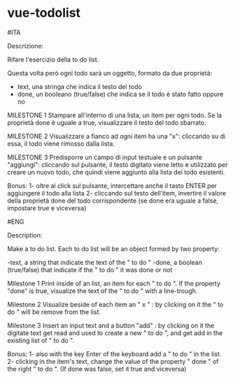 # vue-todolist

#ITA 

Descrizione:

Rifare l'esercizio della to do list.

Questa volta però ogni todo sarà un oggetto, formato da due proprietà:

- text, una stringa che indica il testo del todo
- done, un booleano (true/false) che indica se il todo è stato fatto oppure no

MILESTONE 1
Stampare all'interno di una lista, un item per ogni todo.
Se la proprietà done è uguale a true, visualizzare il testo del todo sbarrato.

MILESTONE 2
Visualizzare a fianco ad ogni item ha una "x": cliccando su di essa, il todo viene rimosso dalla lista.

MILESTONE 3
Predisporre un campo di input testuale e un pulsante "aggiungi": cliccando sul pulsante, il testo digitato viene letto e utilizzato per creare un nuovo todo, che quindi viene aggiunto alla lista dei todo esistenti.

Bonus:
1- oltre al click sul pulsante, intercettare anche il tasto ENTER per aggiungere il todo alla lista
2- cliccando sul testo dell'item, invertire il valore della proprietà done del todo corrispondente (se done era uguale a false, impostare true e viceversa)


#ENG

Description:

Make a to do list. Each to do list will be an object formed by two property:

-text, a string that indicate the text of the " to do "
-done, a boolean (true/false) that indicate if the " to do " it was done or not

Milestone 1
Print inside of an list, an item for each " to do ". If the property "done" is true, visualize the text of the " to do " with a line-trough.

Milestone 2
Visualize beside of each item an " x " : by clicking on it the " to do " will be remove from the list.

Milestone 3
Insert an input text and a button "add" : by clicking on it the digitate text get read and used to create a new " to do ", and get add in the existing list of " to do ".

Bonus:
1- also with the key Enter of the keyboard add a " to do " in the list.
2- clicking in the item's text, change the value of the property " done " of the right " to do ". (If done was false, set it true and viceversa)
